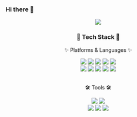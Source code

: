 ### Hi there 👋
<div align=center>
	<img src="https://capsule-render.vercel.app/api?type=waving&color=auto&height=200&section=header&text=JongSeongKim&fontSize=80" />	
</div>
<div align=center>
	<h3>🔨 Tech Stack 🔨</h3>
	<p>✨ Platforms & Languages ✨</p>
</div>
<div align="center">
	<img src="https://img.shields.io/badge/Futter-02569B?style=flat&logo=Flutter&logoColor=white"/>
  <img src="https://img.shields.io/badge/Dart-0175C2?style=flat&logo=Dart&logoColor=white"/>
  <img src="https://img.shields.io/badge/Django-092E20?style=flat&logo=Django&logoColor=white"/>
  <img src="https://img.shields.io/badge/Mssql-003B57?style=flat&logo=Mssql&logoColor=white"/>
  <img src="https://img.shields.io/badge/Firebase-FFCA28?style=flat&logo=Firebase&logoColor=white"/>
	<br>
  <img src="https://img.shields.io/badge/Mysql-4479A1?style=flat&logo=MySql&logoColor=white"/>
  <img src="https://img.shields.io/badge/Python-3776AB?style=flat&logo=Python&logoColor=white"/>
  <img src="https://img.shields.io/badge/Unity-FFFFFF?style=flat&logo=Unity&logoColor=white"/>
  <img src="https://img.shields.io/badge/JavaScript-F7DF1E?style=flat&logo=JavaScript&logoColor=white"/>
  <img src="https://img.shields.io/badge/php-777BB4?style=flat&logo=PHP&logoColor=white"/>
</div>
<br>
<div align=center>
	<p>🛠 Tools 🛠</p>
</div>
<div align=center>
	<img src="https://img.shields.io/badge/AndroidStudio%20IDE-2C2255?style=flat&logo=EclipseIDE&logoColor=white" />
	<img src="https://img.shields.io/badge/Visual%20Studio%20Code-007ACC?style=flat&logo=VisualStudioCode&logoColor=white" />
	<br>
	<img src="https://img.shields.io/badge/Notion-000000?style=flat&logo=Notion&logoColor=white" />
	<img src="https://img.shields.io/badge/Figma-F24E1E?style=flat&logo=Figma&logoColor=white" />
	<img src="https://img.shields.io/badge/GitHub-181717?style=flat&logo=GitHub&logoColor=white" />
</div>
<br>





<!--
**K1mJongSeong/K1mJongSeong** is a ✨ _special_ ✨ repository because its `README.md` (this file) appears on your GitHub profile.

Here are some ideas to get you started:

- 🔭 I’m currently working on ...
- 🌱 I’m currently learning ...
- 👯 I’m looking to collaborate on ...
- 🤔 I’m looking for help with ...
- 💬 Ask me about ...
- 📫 How to reach me: ...
- 😄 Pronouns: ...
- ⚡ Fun fact: ...
-->
